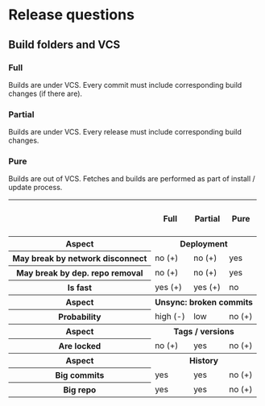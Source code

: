 # Release questions

## Build folders and VCS

### Full
Builds are under VCS.
Every commit must include corresponding build changes (if there are).

### Partial 
Builds are under VCS.
Every release must include corresponding build changes.

### Pure 
Builds are out of VCS.
Fetches and builds are performed as part of install / update process.

<table>
<tr>
  <th>&nbsp;</th><th><h4>Full</h4></th><th><h4>Partial</h4></th><th><h4>Pure</h4></th>
</tr>
<tr>
  <th>Aspect</th><th colspan="3">Deployment</th>
</tr>  
<tr>
  <th>May break by network disconnect</th><td>no (+)</td><td>no (+)</td><td>yes</td>
</tr>  
<tr>
  <th>May break by dep. repo removal</th><td>no (+)</td><td>no (+)</td><td>yes</td>
</tr>  
<tr>
  <th>Is fast</th><td>yes (+)</td><td>yes (+)</td><td>no</td>
</tr>  

<tr>
  <th>Aspect</th><th colspan="3">Unsync: broken commits</th>
</tr>  
<tr>
  <th>Probability</th><td>high (-)</td><td>low</td><td>no (+)</td>
</tr> 

<tr>
  <th>Aspect</th><th colspan="3">Tags / versions</th>
</tr>  
<tr>
  <th>Are locked</th><td>no (+)</td><td>yes</td><td>no (+)</td>
</tr>

<tr>
  <th>Aspect</th><th colspan="3">History</th>
</tr> 
<tr>
  <th>Big commits</th><td>yes</td><td>yes</td><td>no (+)</td>
</tr>
<tr>
  <th>Big repo</th><td>yes</td><td>yes</td><td>no (+)</td>
</tr>
</table>


